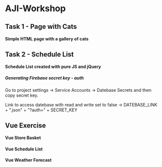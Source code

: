 # AJI-Workshop

## Task 1 - Page with Cats
#### Simple HTML page with a gallery of cats

## Task 2 - Schedule List 
#### Schedule List created with pure JS and jQuery 
##### Generating Firebase secret key - auth
Go to project settings -> Service Accounts -> Datebase Secrets and then copy secret key.

Link to access datebase with read and write set to false -> DATEBASE_LINK + ".json" + "?auth=" + SECRET_KEY

## Vue Exercise

#### Vue Store Basket

#### Vue Schedule List

#### Vue Weather Forecast 
